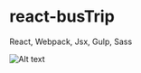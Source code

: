 # react-busTrip

React, Webpack, Jsx, Gulp, Sass

![Alt text](https://s3.amazonaws.com/f.cl.ly/items/3C0g2e0H25150b3n001w/Screen%20Recording%202015-12-13%20at%2011.14%20PM.gif?v=8f44629a)
